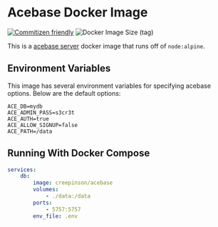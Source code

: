 # Acebase Docker Image

[![Commitizen friendly](https://img.shields.io/badge/commitizen-friendly-brightgreen.svg)](http://commitizen.github.io/cz-cli/)
![Docker Image Size (tag)](https://img.shields.io/docker/image-size/creepinson/acebase/latest)

This is a [acebase server](https://www.npmjs.com/package/acebase-server) docker image that runs off of `node:alpine`.

## Environment Variables

This image has several environment variables for specifying acebase options. Below are the default options:

```dotenv
ACE_DB=mydb
ACE_ADMIN_PASS=s3cr3t
ACE_AUTH=true
ACE_ALLOW_SIGNUP=false
ACE_PATH=/data
```

## Running With Docker Compose

```yaml
services:
    db:
        image: creepinson/acebase
        volumes:
            - ./data:/data
        ports:
            - 5757:5757
        env_file: .env
```
